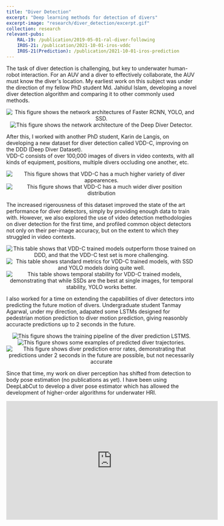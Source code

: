 ```yaml
---
title: "Diver Detection"
excerpt: "Deep learning methods for detection of divers"
excerpt-image: "research/diver_detection/excerpt.gif"
collection: research
relevant-pubs: 
    RAL-19: /publication/2019-05-01-ral-diver-following
    IROS-21: /publication/2021-10-01-iros-vddc
    IROS-21(Prediction): /publication/2021-10-01-iros-prediction
---
```

The task of diver detection is challenging, but key to underwater human-robot interaction. For an AUV and a diver to effectively collaborate, the AUV must know the diver's location.
My earliest work on this subject was under the direction of my fellow PhD student Md. Jahidul Islam, developing a novel diver detection algorithm and comparing it to other commonly used methods.

<div align="center">
    <img alt="This figure shows the network architectures of Faster RCNN, YOLO, and SSD." src="https://michaelscottfulton.com/images/research/diver_detection/standard_examples.png">
    <img alt="This figure shows the network architecture of the Deep Diver Detector." src="https://michaelscottfulton.com/images/research/diver_detection/detector.png">
</div>

After this, I worked with another PhD student, Karin de Langis, on developing a new dataset for diver detection called VDD-C, improving on the DDD (Deep Diver Dataset).  
VDD-C consists of over 100,000 images of divers in video contexts, with all kinds of equipment, positions, multiple divers occluding one another, etc. 

<div align="center">
    <img alt="This figure shows that VDD-C has a much higher variety of diver appearences." src="https://michaelscottfulton.com/images/research/diver_detection/vddc_dists_a.png">
    <img alt="This figure shows that VDD-C has a much wider diver position distribution" src="https://michaelscottfulton.com/images/research/diver_detection/vddc_dists_b.png">
</div>

The increased rigerousness of this dataset improved the state of the art performance for diver detectors, simply by providing enough data to train with. 
However, we also explored the use of video detection methodologies on diver detection for the first time, and profiled common object detectors not only on their per-image accuracy, but on the extent to which they struggled in video contexts.

<div align="center">
    <img alt="This table shows that VDD-C trained models outperform those trained on DDD, and that the VDD-C test set is more challenging." src="https://michaelscottfulton.com/images/research/diver_detection/vddc_ddd.png">
    <img alt="This table shows standard metrics for VDD-C trained models, with SSD and YOLO models doing quite well." src="https://michaelscottfulton.com/images/research/diver_detection/vddc_res.png">
    <img alt="This table shows temporal stability for VDD-C trained models, demonstrating that while SSDs are the best at single images, for temporal stability, YOLO works better." src="https://michaelscottfulton.com/images/research/diver_detection/stability.png">
</div>

I also worked for a time on extending the capabilities of diver detectors into predicting the future motion of divers. Undergraduate student Tanmay Agarwal, under my direction, adapated some LSTMs designed for pedestrian motion prediction to diver motion prediction, giving reasonbly accuracte predictions up to 2 seconds in the future.

<div align="center">
    <img alt="This figure shows the training pipeline of the diver prediction LSTMS." src="https://michaelscottfulton.com/images/research/diver_detection/lstm_training.png">
    <img alt="This figure shows some examples of predicted diver trajectories." src="https://michaelscottfulton.com/images/research/diver_detection/lstm_preds.png">
    <img alt="This figure shows diver prediction error rates, demonstrating that predictions under 2 seconds in the future are possible, but not necessarily accurate" src="https://michaelscottfulton.com/images/research/diver_detection/lstm_error.png">
</div>

Since that time, my work on diver perception has shifted from detection to body pose estimation (no publications as yet). 
I have been using DeepLabCut to develop a diver pose estimator which has allowed the development of higher-order algorithms for underwater HRI.

<iframe width="560" height="315" src="https://www.youtube.com/embed/m6-FUF4XOdg" title="YouTube video player" frameborder="0" allow="accelerometer; autoplay; clipboard-write; encrypted-media; gyroscope; picture-in-picture" allowfullscreen></iframe>